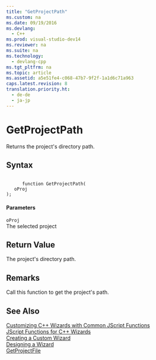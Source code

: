 ```yaml
---
title: "GetProjectPath"
ms.custom: na
ms.date: 09/19/2016
ms.devlang: 
  - C++
ms.prod: visual-studio-dev14
ms.reviewer: na
ms.suite: na
ms.technology: 
  - devlang-cpp
ms.tgt_pltfrm: na
ms.topic: article
ms.assetid: a5e51fe4-c068-47b7-9f2f-1a1d6c71a963
caps.latest.revision: 8
translation.priority.ht: 
  - de-de
  - ja-jp
---
```

# GetProjectPath
Returns the project's directory path.  
  
## Syntax  
  
```  
  
      function GetProjectPath(   
   oProj    
);  
```  
  
#### Parameters  
 `oProj`  
 The selected project  
  
## Return Value  
 The project's directory path.  
  
## Remarks  
 Call this function to get the project's path.  
  
## See Also  
 [Customizing C++ Wizards with Common JScript Functions](../vs140/Customizing-C---Wizards-with-Common-JScript-Functions.md)   
 [JScript Functions for C++ Wizards](../vs140/JScript-Functions-for-C---Wizards.md)   
 [Creating a Custom Wizard](../vs140/Creating-a-Custom-Wizard.md)   
 [Designing a Wizard](../Topic/Designing%20a%20Wizard.md)   
 [GetProjectFile](../vs140/GetProjectFile.md)